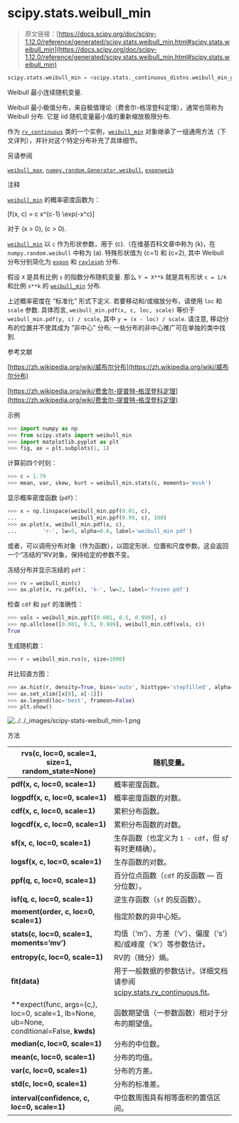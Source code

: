 # scipy.stats.weibull_min

> 原文链接：[https://docs.scipy.org/doc/scipy-1.12.0/reference/generated/scipy.stats.weibull_min.html#scipy.stats.weibull_min](https://docs.scipy.org/doc/scipy-1.12.0/reference/generated/scipy.stats.weibull_min.html#scipy.stats.weibull_min)

```py
scipy.stats.weibull_min = <scipy.stats._continuous_distns.weibull_min_gen object>
```

Weibull 最小连续随机变量.

Weibull 最小极值分布，来自极值理论（费舍尔-格涅登科定理），通常也简称为 Weibull 分布. 它是 iid 随机变量最小值的重新缩放极限分布.

作为 [`rv_continuous`](scipy.stats.rv_continuous.html#scipy.stats.rv_continuous "scipy.stats.rv_continuous") 类的一个实例，[`weibull_min`](#scipy.stats.weibull_min "scipy.stats.weibull_min") 对象继承了一组通用方法（下文详列），并针对这个特定分布补充了具体细节。

另请参阅

[`weibull_max`](scipy.stats.weibull_max.html#scipy.stats.weibull_max "scipy.stats.weibull_max"), [`numpy.random.Generator.weibull`](https://numpy.org/devdocs/reference/random/generated/numpy.random.Generator.weibull.html#numpy.random.Generator.weibull "(in NumPy v2.0.dev0)"), [`exponweib`](scipy.stats.exponweib.html#scipy.stats.exponweib "scipy.stats.exponweib")

注释

[`weibull_min`](#scipy.stats.weibull_min "scipy.stats.weibull_min") 的概率密度函数为：

\[f(x, c) = c x^{c-1} \exp(-x^c)\]

对于 \(x > 0\), \(c > 0\).

[`weibull_min`](#scipy.stats.weibull_min "scipy.stats.weibull_min") 以 `c` 作为形状参数，用于 \(c\).（在维基百科文章中称为 \(k\)，在 `numpy.random.weibull` 中称为 \(a\). 特殊形状值为 \(c=1\) 和 \(c=2\), 其中 Weibull 分布分别简化为 [`expon`](scipy.stats.expon.html#scipy.stats.expon "scipy.stats.expon") 和 [`rayleigh`](scipy.stats.rayleigh.html#scipy.stats.rayleigh "scipy.stats.rayleigh") 分布.

假设 `X` 是具有比例 `s` 的指数分布随机变量. 那么 `Y = X**k` 就是具有形状 `c = 1/k` 和比例 `s**k` 的 [`weibull_min`](#scipy.stats.weibull_min "scipy.stats.weibull_min") 分布.

上述概率密度在 “标准化” 形式下定义. 若要移动和/或缩放分布，请使用 `loc` 和 `scale` 参数. 具体而言, `weibull_min.pdf(x, c, loc, scale)` 等价于 `weibull_min.pdf(y, c) / scale`, 其中 `y = (x - loc) / scale`. 请注意, 移动分布的位置并不使其成为 “非中心” 分布; 一些分布的非中心推广可在单独的类中找到.

参考文献

[https://zh.wikipedia.org/wiki/威布尔分布](https://zh.wikipedia.org/wiki/威布尔分布)

[https://zh.wikipedia.org/wiki/费舍尔-提普特-格涅登科定理](https://zh.wikipedia.org/wiki/费舍尔-提普特-格涅登科定理)

示例

```py
>>> import numpy as np
>>> from scipy.stats import weibull_min
>>> import matplotlib.pyplot as plt
>>> fig, ax = plt.subplots(1, 1) 
```

计算前四个时刻：

```py
>>> c = 1.79
>>> mean, var, skew, kurt = weibull_min.stats(c, moments='mvsk') 
```

显示概率密度函数 (`pdf`)：

```py
>>> x = np.linspace(weibull_min.ppf(0.01, c),
...                 weibull_min.ppf(0.99, c), 100)
>>> ax.plot(x, weibull_min.pdf(x, c),
...        'r-', lw=5, alpha=0.6, label='weibull_min pdf') 
```

或者，可以调用分布对象（作为函数），以固定形状、位置和尺度参数。这会返回一个“冻结的”RV对象，保持给定的参数不变。

冻结分布并显示冻结的 `pdf`：

```py
>>> rv = weibull_min(c)
>>> ax.plot(x, rv.pdf(x), 'k-', lw=2, label='frozen pdf') 
```

检查 `cdf` 和 `ppf` 的准确性：

```py
>>> vals = weibull_min.ppf([0.001, 0.5, 0.999], c)
>>> np.allclose([0.001, 0.5, 0.999], weibull_min.cdf(vals, c))
True 
```

生成随机数：

```py
>>> r = weibull_min.rvs(c, size=1000) 
```

并比较直方图：

```py
>>> ax.hist(r, density=True, bins='auto', histtype='stepfilled', alpha=0.2)
>>> ax.set_xlim([x[0], x[-1]])
>>> ax.legend(loc='best', frameon=False)
>>> plt.show() 
```

![../../_images/scipy-stats-weibull_min-1.png](../Images/869e3e944a52d6532c0b5c73dc998528.png)

方法

| **rvs(c, loc=0, scale=1, size=1, random_state=None)** | 随机变量。 |
| --- | --- |
| **pdf(x, c, loc=0, scale=1)** | 概率密度函数。 |
| **logpdf(x, c, loc=0, scale=1)** | 概率密度函数的对数。 |
| **cdf(x, c, loc=0, scale=1)** | 累积分布函数。 |
| **logcdf(x, c, loc=0, scale=1)** | 累积分布函数的对数。 |
| **sf(x, c, loc=0, scale=1)** | 生存函数（也定义为 `1 - cdf`，但 *sf* 有时更精确）。 |
| **logsf(x, c, loc=0, scale=1)** | 生存函数的对数。 |
| **ppf(q, c, loc=0, scale=1)** | 百分位点函数（`cdf` 的反函数 — 百分位数）。 |
| **isf(q, c, loc=0, scale=1)** | 逆生存函数（`sf` 的反函数）。 |
| **moment(order, c, loc=0, scale=1)** | 指定阶数的非中心矩。 |
| **stats(c, loc=0, scale=1, moments=’mv’)** | 均值（‘m’）、方差（‘v’）、偏度（‘s’）和/或峰度（‘k’）等参数估计。 |
| **entropy(c, loc=0, scale=1)** | RV的（微分）熵。 |
| **fit(data)** | 用于一般数据的参数估计。详细文档请参阅 [scipy.stats.rv_continuous.fit](https://docs.scipy.org/doc/scipy/reference/generated/scipy.stats.rv_continuous.fit.html#scipy.stats.rv_continuous.fit)。 |
| **expect(func, args=(c,), loc=0, scale=1, lb=None, ub=None, conditional=False, **kwds)** | 函数期望值（一参数函数）相对于分布的期望值。 |
| **median(c, loc=0, scale=1)** | 分布的中位数。 |
| **mean(c, loc=0, scale=1)** | 分布的均值。 |
| **var(c, loc=0, scale=1)** | 分布的方差。 |
| **std(c, loc=0, scale=1)** | 分布的标准差。 |
| **interval(confidence, c, loc=0, scale=1)** | 中位数周围具有相等面积的置信区间。 |
